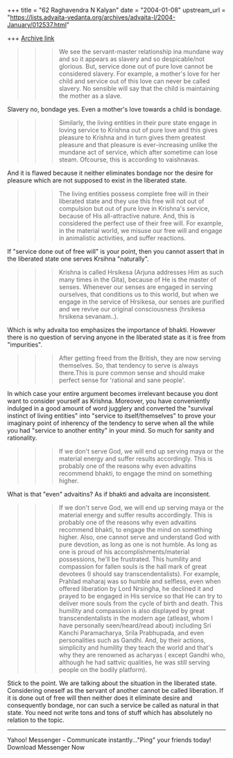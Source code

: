 +++
title = "62 Raghavendra N Kalyan"
date = "2004-01-08"
upstream_url = "https://lists.advaita-vedanta.org/archives/advaita-l/2004-January/012537.html"

+++
[Archive link](https://lists.advaita-vedanta.org/archives/advaita-l/2004-January/012537.html)

>>> We see the servant-master relationship ina mundane way and so it appears as slavery and so despicable/not glorious. But, service done out of pure love cannot be considered slavery. For example, a mother's love for her child and service out of this love can never be called slavery. No sensible will say that the child is maintaining the mother as a slave.

Slavery no, bondage yes. Even a mother's love towards a child is bondage. 

>>>Similarly, the living entities in their pure state engage in loving service to Krishna out of pure love and this gives pleasure to Krishna and in turn gives them greatest pleasure and that pleasure is ever-increasing unlike the mundane act of service, which after sometime can lose steam. Ofcourse, this is according to vaishnavas. 

And it is flawed because it neither eliminates bondage nor the desire for pleasure which are not supposed to exist in the liberated state.

 >>>The living entities possess complete free will in their liberated state and they use this free will not out of compulsion but out of pure love in Krishna's service, because of His all-attractive nature. And, this is considered the perfect use of their free will. For example, in the material world, we misuse our free will and engage in animalistic activities, and suffer reactions. 

If "service done out of free will" is your point, then you cannot assert that in the liberated state one serves Krsihna "naturally". 

>>>Krishna is called Hrsikesa (Arjuna addresses Him as such many times in the Gita), because of He is the master of senses. Whenever our senses are engaged in serving ourselves, that conditions us to this world, but when we engage in the service of Hrsikesa, our senses are purified and we revive our original consciousness (hrsikesa hrsikena sevanam..).

Which is why advaita too emphasizes the importance of bhakti. However there is no question of serving anyone in the liberated state as it is free from "impurities".


>>>After getting freed from the British, they are now serving themselves. So, that tendency to serve is always there.This is pure common sense and should make perfect sense for 'rational and sane people'.

In which case your entire argument becomes irrelevant because you dont want to consider yourself as Krishna. Moreover, you have conveniently indulged in a good amount of word jugglery and converted the "survival instinct of living entities" into "service to itself/themselves" to prove your imaginary point of inherency of the tendency to serve when all the while you had "service to another entity" in your mind. So much for sanity and rationality.


>>>If we don't serve God, we will end up serving maya or the material energy and suffer results accordingly. This is probably one of the reasons why even advaitins recommend bhakti, to engage the mind on something higher. 


What is that "even" advaitins? As if bhakti and advaita are inconsistent. 


>>>If we don't serve God, we will end up serving maya or the material energy and suffer results accordingly. This is probably one of the reasons why even advaitins recommend bhakti, to engage the mind on something higher. Also, one cannot serve and understand God with pure devotion, as long as one is not humble. As long as one is proud of his accomplishments/material possessions, he'll be frustrated. This humility and compassion for fallen souls is the hall mark of great devotees (I should say transcendentalists). For example, Prahlad maharaj was so humble and selfless, even when offered liberation by Lord Nrsingha, he declined it and prayed to be 
engaged
in His service so that He can try to deliver more souls from the cycle of birth and death. This humility and compassion is also displayed by great transcendentalists in the modern age (atleast, whom I have personally seen/heard/read about) including Sri Kanchi Paramacharya, Srila Prabhupada, and even personalities such as Gandhi. And, by their actions, simplicity and humility they teach the world and that's why they are renowned as acharyas ( except Gandhi who, although he had sattvic qualities, he was still serving people on the bodily platform). 


Stick to the point. We are talking about the situation in the liberated state. Considering oneself as the servant of another cannot be called liberation. If it is done out of free will then neither does it eliminate desire and consequently bondage, nor can such a service be called as natural in that state. You need not write tons and tons of stuff which has absolutely no relation to the topic.


---------------------------------
  Yahoo! Messenger - Communicate instantly..."Ping" your friends today! Download Messenger Now

